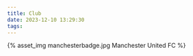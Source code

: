 ```yaml
---
title: Club
date: 2023-12-10 13:29:30
tags:
---
```


{% asset_img manchesterbadge.jpg Manchester United FC %}
